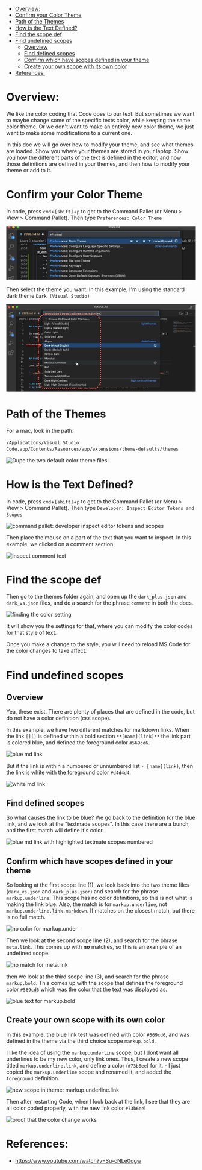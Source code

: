 - [Overview:](#overview)
- [Confirm your Color Theme](#confirm-your-color-theme)
- [Path of the Themes](#path-of-the-themes)
- [How is the Text Defined?](#how-is-the-text-defined)
- [Find the scope def](#find-the-scope-def)
- [Find undefined scopes](#find-undefined-scopes)
  - [Overview](#overview-1)
  - [Find defined scopes](#find-defined-scopes)
  - [Confirm which have scopes defined in your theme](#confirm-which-have-scopes-defined-in-your-theme)
  - [Create your own scope with its own color](#create-your-own-scope-with-its-own-color)
- [References:](#references)

# Overview: 
We like the color coding that Code does to our text.  But sometimes we want to maybe change some of the specific texts color, while keeping the same color theme.  Or we don't want to make an entirely new color theme, we just want to make some modifications to a current one.  

In this doc we will go over how to modify your theme, and see what themes are loaded.  Show you where your themes are stored in your laptop.  Show you how the different parts of the text is defined in the editor, and how those definitions are defined in your themes, and then how to modify your theme or add to it. 

# Confirm your Color Theme

In code, press `cmd`+`[shift]`+`p` to get to the Command Pallet (or Menu > View > Command Pallet).  Then type `Preferences: Color Theme`

<img src="img/2022-03-24_22-01-32.png" alt="command pallet: color theme">

Then select the theme you want.  In this example, I'm using the standard dark theme `Dark (Visual Studio)`

<img src="img/2022-03-24_22-03-34.png" alt="browse color themes">

# Path of the Themes

For a mac, look in the path: 

```/Applications/Visual Studio Code.app/Contents/Resources/app/extensions/theme-defaults/themes```

<img src="img/2022-03-24_21-38-45.png" alt="Dupe the two default color theme files">

# How is the Text Defined?

In code, press `cmd`+`[shift]`+`p` to get to the Command Pallet (or Menu > View > Command Pallet).  Then type `Developer: Inspect Editor Tokens and Scopes`

<img src="img/2022-03-24_21-39-04.png" alt="command pallet: developer inspect editor tokens and scopes">

Then place the mouse on a part of the text that you want to inspect.  In this example, we clicked on a comment section. 

<img src="img/2022-03-24_22-10-16.png" alt="inspect comment text">

# Find the scope def

Then go to the themes folder again, and open up the `dark_plus.json` and `dark_vs.json` files, and do a search for the phrase `comment` in both the docs.  

<img src="img/2022-03-24_22-17-55.png" alt="finding the color setting">

It will show you the settings for that, where you can modify the color codes for that style of text.

Once you make a change to the style, you will need to reload MS Code for the color changes to take affect.  

# Find undefined scopes

## Overview
Yea, these exist.  There are plenty of places that are defined in the code, but do not have a color definition (css scope).  

In this example, we have two different matches for markdown links.  When the link `[]()` is defined within a bold section `**[name](link)**` the link part is colored blue, and defined the foreground color `#569cd6`. 

<img src="img/2022-03-24_22-34-26.png" alt="blue md link">

But if the link is within a numbered or unnumbered list `- [name](link)`, then the link is white with the foreground color `#d4d4d4`. 

<img src="img/2022-03-24_22-33-22.png" alt="white md link">

## Find defined scopes

So what causes the link to be blue?  We go back to the definition for the blue link, and we look at the "textmade scopes".  In this case there are a bunch, and the first match will define it's color. 

<img src="img/2022-03-24_22-34-27.png" alt="blue md link with highlighted textmate scopes numbered">

## Confirm which have scopes defined in your theme

So looking at the first scope line (1), we look back into the two theme files (`dark_vs.json` and `dark_plus.json`) and search for the phrase `markup.underline`.  This scope has no color definitions, so this is not what is making the link blue.  Also, the match is for `markup.underline`, not `markup.underline.link.markdown`.  If matches on the closest match, but there is no full match.  

<img src="img/2022-03-24_22-54-50.png" alt="no color for markup.under">

Then we look at the second scope line (2), and search for the phrase `meta.link`.  This comes up with **no** matches, so this is an example of an undefined scope.   

<img src="img/2022-03-24_22-55-14.png" alt="no match for meta.link">

then we look at the third scope line (3), and search for the phrase `markup.bold`.  This comes up with the scope that defines the foreground color `#569cd6` which was the color that the text was displayed as.  

<img src="img/2022-03-24_22-55-41.png" alt="blue text for markup.bold">

## Create your own scope with its own color

In this example, the blue link test was defined with color `#569cd6`, and was defined in the theme via the third choice scope `markup.bold`.  

I like the idea of using the `markup.underline` scope, but I dont want all underlines to be my new color, only link ones.  Thus, I create a new scope titled `markup.underline.link`, and define a color (`#73b6ee`) for it. - I just copied the `markup.underline` scope and renamed it, and added the `foreground` definition.

<img src="img/2022-03-24_22-39-30.png" alt="new scope in theme: markup.underline.link">

Then after restarting Code, when I look back at the link, I see that they are all color coded properly, with the new link color `#73b6ee`!

<img src="img/2022-03-24_22-42-15.png" alt="proof that the color change works">

# References: 
- https://www.youtube.com/watch?v=Su-cNLe0dgw

<img src="img/" alt="">